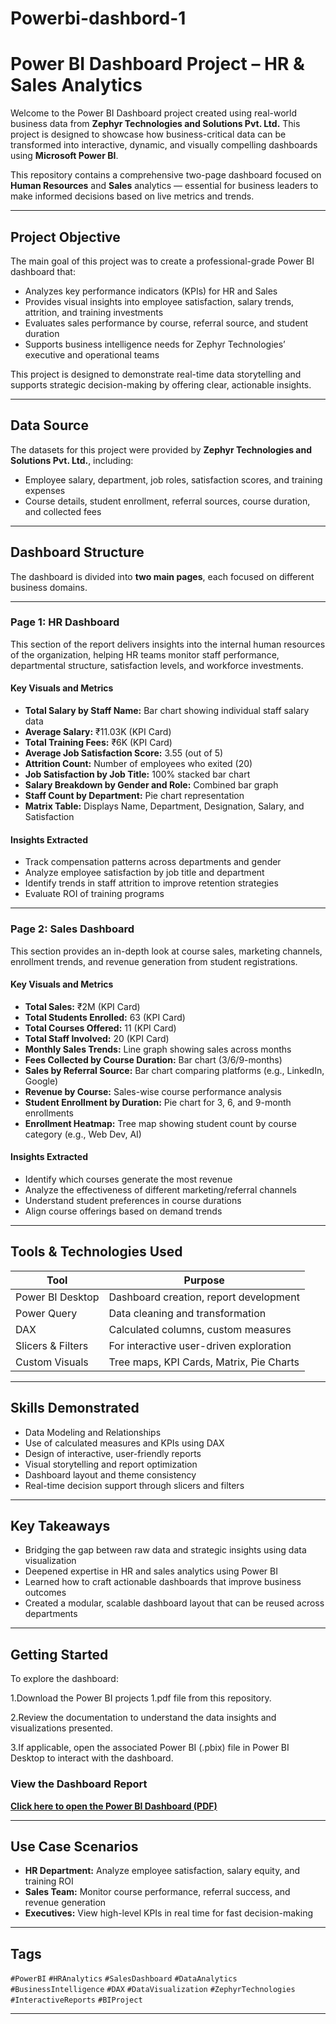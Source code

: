 # Powerbi-dashbord-1
#  Power BI Dashboard Project – HR & Sales Analytics

Welcome to the Power BI Dashboard project created using real-world business data from **Zephyr Technologies and Solutions Pvt. Ltd.** This project is designed to showcase how business-critical data can be transformed into interactive, dynamic, and visually compelling dashboards using **Microsoft Power BI**.

This repository contains a comprehensive two-page dashboard focused on **Human Resources** and **Sales** analytics — essential for business leaders to make informed decisions based on live metrics and trends.

---

##  Project Objective

The main goal of this project was to create a professional-grade Power BI dashboard that:

- Analyzes key performance indicators (KPIs) for HR and Sales
- Provides visual insights into employee satisfaction, salary trends, attrition, and training investments
- Evaluates sales performance by course, referral source, and student duration
- Supports business intelligence needs for Zephyr Technologies’ executive and operational teams

This project is designed to demonstrate real-time data storytelling and supports strategic decision-making by offering clear, actionable insights.

---

##  Data Source

The datasets for this project were provided by **Zephyr Technologies and Solutions Pvt. Ltd.**, including:

- Employee salary, department, job roles, satisfaction scores, and training expenses
- Course details, student enrollment, referral sources, course duration, and collected fees

---
##  Dashboard Structure

The dashboard is divided into **two main pages**, each focused on different business domains.

---
###  Page 1: HR Dashboard

This section of the report delivers insights into the internal human resources of the organization, helping HR teams monitor staff performance, departmental structure, satisfaction levels, and workforce investments.

####  Key Visuals and Metrics

- **Total Salary by Staff Name:** Bar chart showing individual staff salary data
- **Average Salary:** ₹11.03K (KPI Card)
- **Total Training Fees:** ₹6K (KPI Card)
- **Average Job Satisfaction Score:** 3.55 (out of 5)
- **Attrition Count:** Number of employees who exited (20)
- **Job Satisfaction by Job Title:** 100% stacked bar chart
- **Salary Breakdown by Gender and Role:** Combined bar graph
- **Staff Count by Department:** Pie chart representation
- **Matrix Table:** Displays Name, Department, Designation, Salary, and Satisfaction

####  Insights Extracted

- Track compensation patterns across departments and gender
- Analyze employee satisfaction by job title and department
- Identify trends in staff attrition to improve retention strategies
- Evaluate ROI of training programs

---

###  Page 2: Sales Dashboard

This section provides an in-depth look at course sales, marketing channels, enrollment trends, and revenue generation from student registrations.

####  Key Visuals and Metrics

- **Total Sales:** ₹2M (KPI Card)
- **Total Students Enrolled:** 63 (KPI Card)
- **Total Courses Offered:** 11 (KPI Card)
- **Total Staff Involved:** 20 (KPI Card)
- **Monthly Sales Trends:** Line graph showing sales across months
- **Fees Collected by Course Duration:** Bar chart (3/6/9-months)
- **Sales by Referral Source:** Bar chart comparing platforms (e.g., LinkedIn, Google)
- **Revenue by Course:** Sales-wise course performance analysis
- **Student Enrollment by Duration:** Pie chart for 3, 6, and 9-month enrollments
- **Enrollment Heatmap:** Tree map showing student count by course category (e.g., Web Dev, AI)

####  Insights Extracted

- Identify which courses generate the most revenue
- Analyze the effectiveness of different marketing/referral channels
- Understand student preferences in course durations
- Align course offerings based on demand trends

---

##  Tools & Technologies Used

| Tool            | Purpose                                 |
|-----------------|------------------------------------------|
| Power BI Desktop| Dashboard creation, report development   |
| Power Query     | Data cleaning and transformation         |
| DAX             | Calculated columns, custom measures      |
| Slicers & Filters | For interactive user-driven exploration |
| Custom Visuals  | Tree maps, KPI Cards, Matrix, Pie Charts |

---

##  Skills Demonstrated

- Data Modeling and Relationships
- Use of calculated measures and KPIs using DAX
- Design of interactive, user-friendly reports
- Visual storytelling and report optimization
- Dashboard layout and theme consistency
- Real-time decision support through slicers and filters

---
##  Key Takeaways

- Bridging the gap between raw data and strategic insights using data visualization
- Deepened expertise in HR and sales analytics using Power BI
- Learned how to craft actionable dashboards that improve business outcomes
- Created a modular, scalable dashboard layout that can be reused across departments

---
## Getting Started
To explore the dashboard:

1.Download the Power BI projects 1.pdf file from this repository.

2.Review the documentation to understand the data insights and visualizations presented.

3.If applicable, open the associated Power BI (.pbix) file in Power BI Desktop to interact with the dashboard.

###  View the Dashboard Report

 **[Click here to open the Power BI Dashboard (PDF)](https://github.com/pallavi544/Powerbi-dashbord-1/blob/main/Power%20BI%20projects%201.pdf)**

---

##  Use Case Scenarios

- **HR Department:** Analyze employee satisfaction, salary equity, and training ROI  
- **Sales Team:** Monitor course performance, referral success, and revenue generation  
- **Executives:** View high-level KPIs in real time for fast decision-making  

---

##  Tags

`#PowerBI` `#HRAnalytics` `#SalesDashboard` `#DataAnalytics` `#BusinessIntelligence` `#DAX` `#DataVisualization` `#ZephyrTechnologies` `#InteractiveReports` `#BIProject`

---







